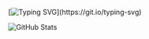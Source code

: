 [![Typing SVG](https://readme-typing-svg.herokuapp.com?lines=Hello+!)](https://git.io/typing-svg)

![GitHub Stats](https://github-readme-stats.vercel.app/api?username=UN56&theme=tokyonight)

